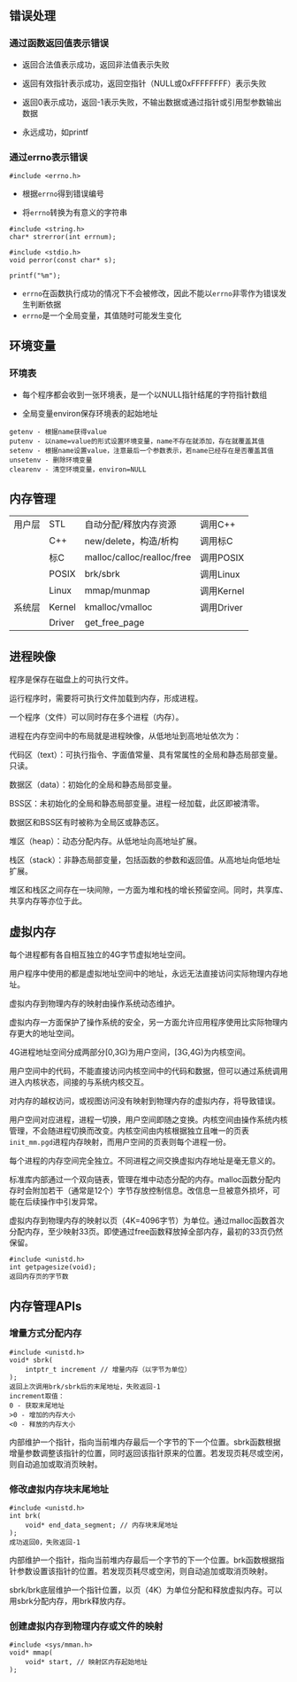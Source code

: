 ## 错误处理

### 通过函数返回值表示错误

* 返回合法值表示成功，返回非法值表示失败
* 返回有效指针表示成功，返回空指针（NULL或0xFFFFFFFF）表示失败

* 返回0表示成功，返回-1表示失败，不输出数据或通过指针或引用型参数输出数据
* 永远成功，如printf

### 通过errno表示错误

```
#include <errno.h>
```

* 根据`errno`得到错误编号

* 将`errno`转换为有意义的字符串

```
#include <string.h>
char* strerror(int errnum);

#include <stdio.h>
void perror(const char* s);

printf("%m");
```

* `errno`在函数执行成功的情况下不会被修改，因此不能以`errno`非零作为错误发生判断依据
* `errno`是一个全局变量，其值随时可能发生变化

## 环境变量

### 环境表

* 每个程序都会收到一张环境表，是一个以NULL指针结尾的字符指针数组

* 全局变量environ保存环境表的起始地址

```
getenv - 根据name获得value
putenv - 以name=value的形式设置环境变量，name不存在就添加，存在就覆盖其值
setenv - 根据name设置value，注意最后一个参数表示，若name已经存在是否覆盖其值
unsetenv - 删除环境变量
clearenv - 清空环境变量，environ=NULL
```

## 内存管理

|        |        |                            |            |
| ------ | ------ | -------------------------- | ---------- |
| 用户层 | STL    | 自动分配/释放内存资源      | 调用C++    |
|        | C++    | new/delete，构造/析构      | 调用标C    |
|        | 标C    | malloc/calloc/realloc/free | 调用POSIX  |
|        | POSIX  | brk/sbrk                   | 调用Linux  |
|        | Linux  | mmap/munmap                | 调用Kernel |
| 系统层 | Kernel | kmalloc/vmalloc            | 调用Driver |
|        | Driver | get_free_page              |            |

## 进程映像

程序是保存在磁盘上的可执行文件。

运行程序时，需要将可执行文件加载到内存，形成进程。

一个程序（文件）可以同时存在多个进程（内存）。

进程在内存空间中的布局就是进程映像，从低地址到高地址依次为：

代码区（text）：可执行指令、字面值常量、具有常属性的全局和静态局部变量。只读。

数据区（data）：初始化的全局和静态局部变量。

BSS区：未初始化的全局和静态局部变量。进程一经加载，此区即被清零。

数据区和BSS区有时被称为全局区或静态区。

堆区（heap）：动态分配内存。从低地址向高地址扩展。

栈区（stack）：非静态局部变量，包括函数的参数和返回值。从高地址向低地址扩展。

堆区和栈区之间存在一块间隙，一方面为堆和栈的增长预留空间。同时，共享库、共享内存等亦位于此。

## 虚拟内存

每个进程都有各自相互独立的4G字节虚拟地址空间。

用户程序中使用的都是虚拟地址空间中的地址，永远无法直接访问实际物理内存地址。

虚拟内存到物理内存的映射由操作系统动态维护。

虚拟内存一方面保护了操作系统的安全，另一方面允许应用程序使用比实际物理内存更大的地址空间。

4G进程地址空间分成两部分[0,3G)为用户空间，[3G,4G)为内核空间。

用户空间中的代码，不能直接访问内核空间中的代码和数据，但可以通过系统调用进入内核状态，间接的与系统内核交互。

对内存的越权访问，或视图访问没有映射到物理内存的虚拟内存，将导致错误。

用户空间对应进程，进程一切换，用户空间即随之变换。内核空间由操作系统内核管理，不会随进程切换而改变。内核空间由内核根据独立且唯一的页表`init_mm.pgd`进程内存映射，而用户空间的页表则每个进程一份。

每个进程的内存空间完全独立。不同进程之间交换虚拟内存地址是毫无意义的。

标准库内部通过一个双向链表，管理在堆中动态分配的内存。malloc函数分配内存时会附加若干（通常是12个）字节存放控制信息。改信息一旦被意外损坏，可能在后续操作中引发异常。

虚拟内存到物理内存的映射以页（4K=4096字节）为单位。通过malloc函数首次分配内存，至少映射33页。即使通过free函数释放掉全部内存，最初的33页仍然保留。

```
#include <unistd.h>
int getpagesize(void);
返回内存页的字节数
```

## 内存管理APIs

### 增量方式分配内存

```
#include <unistd.h>
void* sbrk(
	intptr_t increment // 增量内存（以字节为单位）
);
返回上次调用brk/sbrk后的末尾地址，失败返回-1
increment取值：
0 - 获取末尾地址
>0 - 增加的内存大小
<0 - 释放的内存大小
```

内部维护一个指针，指向当前堆内存最后一个字节的下一个位置。sbrk函数根据增量参数调整该指针的位置，同时返回该指针原来的位置。若发现页耗尽或空闲，则自动追加或取消页映射。

### 修改虚拟内存块末尾地址

```
#include <unistd.h>
int brk(
	void* end_data_segment; // 内存块末尾地址
);
成功返回0，失败返回-1
```

内部维护一个指针，指向当前堆内存最后一个字节的下一个位置。brk函数根据指针参数设置该指针的位置。若发现页耗尽或空闲，则自动追加或取消页映射。

sbrk/brk底层维护一个指针位置，以页（4K）为单位分配和释放虚拟内存。可以用sbrk分配内存，用brk释放内存。

### 创建虚拟内存到物理内存或文件的映射

```
#include <sys/mman.h>
void* mmap(
	void* start, // 映射区内存起始地址
);
```


